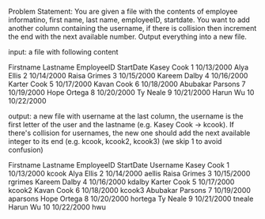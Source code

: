 Problem Statement: You are given a file with the contents of employee informatino, first name, last name, employeeID, startdate. You want to add another column containing the username, if there is collision then increment the end with the next available number. Output everything into a new file.



input: a file with following content
 
Firstname Lastname EmployeeID StartDate
Kasey Cook 1 10/13/2000
Alya Ellis 2 10/14/2000
Raisa Grimes 3 10/15/2000
Kareem Dalby 4 10/16/2000
Karter Cook 5 10/17/2000
Kavan Cook 6 10/18/2000
Abubakar Parsons 7 10/19/2000
Hope Ortega 8 10/20/2000
Ty Neale 9 10/21/2000
Harun Wu 10 10/22/2000
 
output: a new file with username at the last column, the username is the first letter of the user and the lastname (e.g. Kasey Cook -> kcook). If there's collision for usernames, the new one should add the next available integer to its end (e.g. kcook, kcook2, kcook3) (we skip 1 to avoid confusion)
 
Firstname Lastname EmployeeID StartDate Username
Kasey Cook 1 10/13/2000 kcook
Alya Ellis 2 10/14/2000 aellis
Raisa Grimes 3 10/15/2000 rgrimes
Kareem Dalby 4 10/16/2000 kdalby
Karter Cook 5 10/17/2000 kcook2
Kavan Cook 6 10/18/2000 kcook3
Abubakar Parsons 7 10/19/2000 aparsons
Hope Ortega 8 10/20/2000 hortega
Ty Neale 9 10/21/2000 tneale
Harun Wu 10 10/22/2000 hwu

